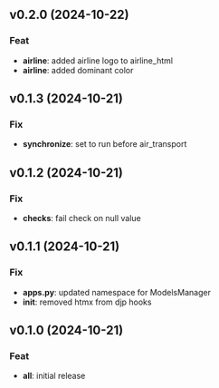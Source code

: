 ## v0.2.0 (2024-10-22)

### Feat

- **airline**: added airline logo to airline_html
- **airline**: added dominant color

## v0.1.3 (2024-10-21)

### Fix

- **synchronize**: set to run before air_transport

## v0.1.2 (2024-10-21)

### Fix

- **checks**: fail check on null value

## v0.1.1 (2024-10-21)

### Fix

- **apps.py**: updated namespace for ModelsManager
- **init**: removed htmx from djp hooks

## v0.1.0 (2024-10-21)

### Feat

- **all**: initial release
